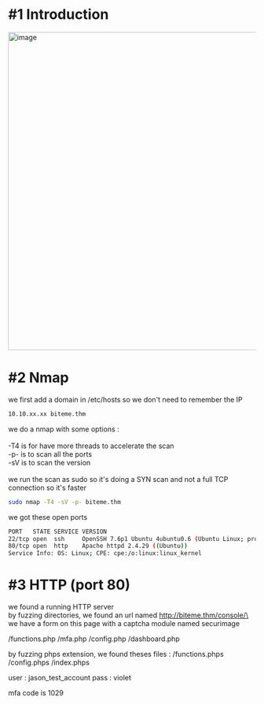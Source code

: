 # #1 Introduction
<img width="646" alt="image" src="https://github.com/MaTe0r/tryhackme.com/assets/94843357/e998120e-2791-4ea6-81ec-d45726ecb49f">

# #2 Nmap

we first add a domain in /etc/hosts so we don't need to remember the IP
```bash
10.10.xx.xx biteme.thm
```

we do a nmap with some options :\
\
-T4 is for have more threads to accelerate the scan\
-p- is to scan all the ports\
-sV is to scan the version\
\
we run the scan as sudo so it's doing a SYN scan and not a full TCP connection so it's faster

```bash
sudo nmap -T4 -sV -p- biteme.thm
```

we got these open ports
```bash
PORT   STATE SERVICE VERSION
22/tcp open  ssh     OpenSSH 7.6p1 Ubuntu 4ubuntu0.6 (Ubuntu Linux; protocol 2.0)
80/tcp open  http    Apache httpd 2.4.29 ((Ubuntu))
Service Info: OS: Linux; CPE: cpe:/o:linux:linux_kernel
```


# #3 HTTP (port 80)
we found a running HTTP server\
by fuzzing directories, we found an url named http://biteme.thm/console/\
we have a form on this page with a captcha module named securimage


/functions.php
/mfa.php
/config.php
/dashboard.php

by fuzzing phps extension, we found theses files :
/functions.phps
/config.phps
/index.phps

user : jason_test_account
pass : violet

mfa code is 1029
